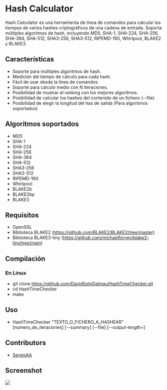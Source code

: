 # Hash Calculator

Hash Calculator es una herramienta de línea de comandos para calcular los tiempos de varios hashes criptográficos de una cadena de entrada. Soporta múltiples algoritmos de hash, incluyendo MD5, SHA-1, SHA-224, SHA-256, SHA-384, SHA-512, SHA3-256, SHA3-512, RIPEMD-160, Whirlpool, BLAKE2 y BLAKE3.

## Características

- Soporte para múltiples algoritmos de hash.
- Medición del tiempo de cálculo para cada hash.
- Fácil de usar desde la línea de comandos.
- Soporte para cálculo medio con N iteraciones.
- Posibilidad de mostrar el ranking con los mejores algoritmos.
- Posibilidad de calcular los hashes del contenido de un fichero (--file)
- Posibilidad de elegir la longitud del has de salida (Para algoritmos soportados)

## Algoritmos soportados

- MD5
- SHA-1
- SHA-224
- SHA-256
- SHA-384
- SHA-512
- SHA3-256
- SHA3-512
- RIPEMD-160
- Whirlpool
- BLAKE2b
- BLAKE2bp
- BLAKE3

## Requisitos

- OpenSSL
- Biblioteca BLAKE2 (https://github.com/BLAKE2/BLAKE2/tree/master)
- Biblioteca BLAKE3-tiny (https://github.com/michaelforney/blake3-tiny/tree/main) 

## Compilación

### En Linux

- git clone https://github.com/DavidSotoDalmau/HashTimeChecker.git 
- cd HashTimeChecker
- make

## Uso

- HashTimeChecker "TEXTO_O_FICHERO_A_HASHEAR" [numero_de_iteraciones] [--summary] [--file] [--output-length=<value>]
  
## Contributors

- [SergioAA](https://github.com/SergioAA)
  
## Screenshot

![](https://github.com/DavidSotoDalmau/HashTimeChecker/blob/main/HashTimeChecker.png)
